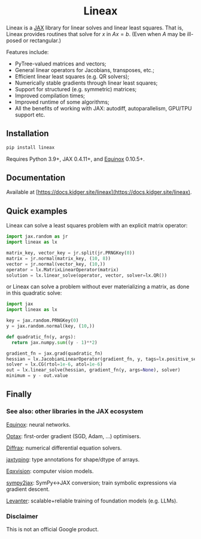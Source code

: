 <h1 align='center'>Lineax</h1>

Lineax is a [JAX](https://github.com/google/jax) library for linear solves and linear least squares. That is, Lineax provides routines that solve for $x$ in $Ax = b$. (Even when $A$ may be ill-posed or rectangular.)

Features include:
- PyTree-valued matrices and vectors;
- General linear operators for Jacobians, transposes, etc.;
- Efficient linear least squares (e.g. QR solvers);
- Numerically stable gradients through linear least squares;
- Support for structured (e.g. symmetric) matrices;
- Improved compilation times;
- Improved runtime of some algorithms;
- All the benefits of working with JAX: autodiff, autoparallelism, GPU/TPU support etc.

## Installation

```bash
pip install lineax
```

Requires Python 3.9+, JAX 0.4.11+, and [Equinox](https://github.com/patrick-kidger/equinox) 0.10.5+.

## Documentation

Available at [https://docs.kidger.site/lineax](https://docs.kidger.site/lineax).

## Quick examples

Lineax can solve a least squares problem with an explicit matrix operator:

```python
import jax.random as jr
import lineax as lx

matrix_key, vector_key = jr.split(jr.PRNGKey(0))
matrix = jr.normal(matrix_key, (10, 8))
vector = jr.normal(vector_key, (10,))
operator = lx.MatrixLinearOperator(matrix)
solution = lx.linear_solve(operator, vector, solver=lx.QR())
```

or Lineax can solve a problem without ever materializing a matrix, as done in this
quadratic solve:

```python
import jax
import lineax as lx

key = jax.random.PRNGKey(0)
y = jax.random.normal(key, (10,))

def quadratic_fn(y, args):
  return jax.numpy.sum((y - 1)**2)

gradient_fn = jax.grad(quadratic_fn)
hessian = lx.JacobianLinearOperator(gradient_fn, y, tags=lx.positive_semidefinite_tag)
solver = lx.CG(rtol=1e-6, atol=1e-6)
out = lx.linear_solve(hessian, gradient_fn(y, args=None), solver)
minimum = y - out.value
```

## Finally

### See also: other libraries in the JAX ecosystem

[Equinox](https://github.com/patrick-kidger/equinox): neural networks.

[Optax](https://github.com/deepmind/optax): first-order gradient (SGD, Adam, ...) optimisers.

[Diffrax](https://github.com/patrick-kidger/diffrax): numerical differential equation solvers.

[jaxtyping](https://github.com/google/jaxtyping): type annotations for shape/dtype of arrays.

[Eqxvision](https://github.com/paganpasta/eqxvision): computer vision models.

[sympy2jax](https://github.com/google/sympy2jax): SymPy<->JAX conversion; train symbolic expressions via gradient descent.

[Levanter](https://github.com/stanford-crfm/levanter): scalable+reliable training of foundation models (e.g. LLMs).

### Disclaimer

This is not an official Google product.
